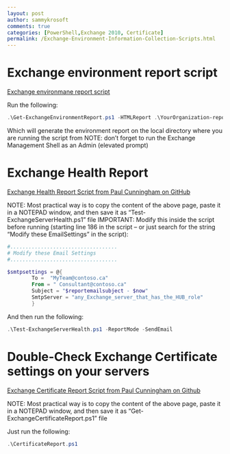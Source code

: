 ```yaml
---
layout: post
author: sammykrosoft
comments: true
categories: [PowerShell,Exchange 2010, Certificate]
permalink: /Exchange-Environment-Information-Collection-Scripts.html
---
```


# Exchange environment report script

[Exchange environmane report script](https://gallery.technet.microsoft.com/exchange/Generate-Exchange-2388e7c9)

Run the following:
```powershell
.\Get-ExchangeEnvironmentReport.ps1 -HTMLReport .\YourOrganization-report.html
```
Which will generate the environment report on the local directory where you are running the script from
NOTE: don’t forget to run the Exchange Management Shell as an Admin (elevated prompt)

# Exchange Health Report

[Exchange Health Report Script from Paul Cunningham on GitHub](https://raw.githubusercontent.com/cunninghamp/Test-ExchangeServerHealth.ps1/master/Test-ExchangeServerHealth.ps1)

NOTE: Most practical way is to copy the content of the above page, paste it in a NOTEPAD window, and then save it as “Test-ExchangeServerHealth.ps1” file
IMPORTANT: Modify this inside the script before running (starting line 186 in the script – or just search for the string “Modify these EmailSettings” in the script):

```powershell
#...................................
# Modify these Email Settings
#...................................

$smtpsettings = @{
        To =  "MyTeam@contoso.ca"
        From = " Consultant@contoso.ca"
        Subject = "$reportemailsubject - $now"
        SmtpServer = "any_Exchange_server_that_has_the_HUB_role"
        }
```

And then run the following:
```powershell
.\Test-ExchangeServerHealth.ps1 -ReportMode -SendEmail
```

# Double-Check Exchange Certificate settings on your servers

[Exchange Certificate Report Script from Paul Cunningham on Github](https://raw.githubusercontent.com/cunninghamp/Powershell-Exchange/master/Get-ExchangeCertificateReport/Get-ExchangeCertificateReport.ps1)

NOTE: Most practical way is to copy the content of the above page, paste it in a NOTEPAD window, and then save it as “Get-ExchangeCertificateReport.ps1” file

Just run the following:
```powershell
.\CertificateReport.ps1
```

